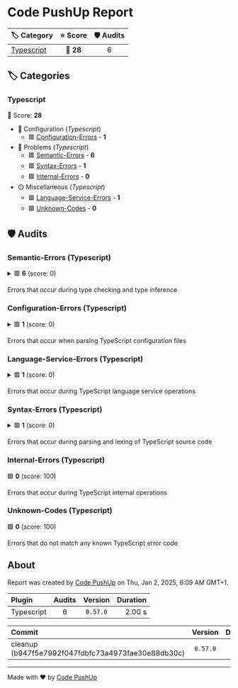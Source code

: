# Code PushUp Report

| 🏷 Category               |  ⭐ Score  | 🛡 Audits |
| :------------------------ | :-------: | :-------: |
| [Typescript](#typescript) | 🔴 **28** |     6     |

## 🏷 Categories

### Typescript

🔴 Score: **28**

- 🔴 Configuration (_Typescript_)
  - 🟥 [Configuration-Errors](#configuration-errors-typescript) - **1**
- 🔴 Problems (_Typescript_)
  - 🟥 [Semantic-Errors](#semantic-errors-typescript) - **6**
  - 🟥 [Syntax-Errors](#syntax-errors-typescript) - **1**
  - 🟩 [Internal-Errors](#internal-errors-typescript) - **0**
- 🟡 Miscellaneous (_Typescript_)
  - 🟥 [Language-Service-Errors](#language-service-errors-typescript) - **1**
  - 🟩 [Unknown-Codes](#unknown-codes-typescript) - **0**

## 🛡️ Audits

### Semantic-Errors (Typescript)

<details>
<summary>🟥 <b>6</b> (score: 0)</summary>

#### Issues

|  Severity  | Message                                                                               | Source file                                                                                                                 | Line(s) |
| :--------: | :------------------------------------------------------------------------------------ | :-------------------------------------------------------------------------------------------------------------------------- | :-----: |
| 🚨 _error_ | TS2683: 'this' implicitly has type 'any' because it does not have a type annotation.  | [`tmp/e2e/plugin-typescript-e2e/src/2-semantic-errors.ts`](../../../tmp/e2e/plugin-typescript-e2e/src/2-semantic-errors.ts) |    3    |
| 🚨 _error_ | TS2322: Type 'null' is not assignable to type 'string'.                               | [`tmp/e2e/plugin-typescript-e2e/src/2-semantic-errors.ts`](../../../tmp/e2e/plugin-typescript-e2e/src/2-semantic-errors.ts) |    7    |
| 🚨 _error_ | TS2683: 'this' implicitly has type 'any' because it does not have a type annotation.  | [`tmp/e2e/plugin-typescript-e2e/src/semantic-errors.ts`](../../../tmp/e2e/plugin-typescript-e2e/src/semantic-errors.ts)     |    3    |
| 🚨 _error_ | TS2322: Type 'null' is not assignable to type 'string'.                               | [`tmp/e2e/plugin-typescript-e2e/src/semantic-errors.ts`](../../../tmp/e2e/plugin-typescript-e2e/src/semantic-errors.ts)     |    7    |
| 🚨 _error_ | TS2307: Cannot find module './non-existent' or its corresponding type declarations.   | [`tmp/e2e/plugin-typescript-e2e/src/semantic-errors.ts`](../../../tmp/e2e/plugin-typescript-e2e/src/semantic-errors.ts)     |   10    |
| 🚨 _error_ | TS2349: This expression is not callable.<br />  Type 'Number' has no call signatures. | [`tmp/e2e/plugin-typescript-e2e/src/semantic-errors.ts`](../../../tmp/e2e/plugin-typescript-e2e/src/semantic-errors.ts)     |   14    |

</details>

Errors that occur during type checking and type inference

### Configuration-Errors (Typescript)

<details>
<summary>🟥 <b>1</b> (score: 0)</summary>

#### Issues

|  Severity  | Message                                                                                                                                                                                                   | Source file                                                                                                                           | Line(s) |
| :--------: | :-------------------------------------------------------------------------------------------------------------------------------------------------------------------------------------------------------- | :------------------------------------------------------------------------------------------------------------------------------------ | :-----: |
| 🚨 _error_ | TS6059: File '/Users/michael_hladky/WebstormProjects/quality-metrics-cli/tmp/e2e/plugin-typescript-e2e/exclude/utils.ts' is not under 'rootDir' 'src'. 'rootDir' is expected to contain all source files. | [`tmp/e2e/plugin-typescript-e2e/src/6-configuration-errors.ts`](../../../tmp/e2e/plugin-typescript-e2e/src/6-configuration-errors.ts) |    1    |

</details>

Errors that occur when parsing TypeScript configuration files

### Language-Service-Errors (Typescript)

<details>
<summary>🟥 <b>1</b> (score: 0)</summary>

#### Issues

|  Severity  | Message                                                                                                                         | Source file                                                                                                                   | Line(s) |
| :--------: | :------------------------------------------------------------------------------------------------------------------------------ | :---------------------------------------------------------------------------------------------------------------------------- | :-----: |
| 🚨 _error_ | TS4112: This member cannot have an 'override' modifier because its containing class 'Standalone' does not extend another class. | [`tmp/e2e/plugin-typescript-e2e/src/4-languale-service.ts`](../../../tmp/e2e/plugin-typescript-e2e/src/4-languale-service.ts) |    2    |

</details>

Errors that occur during TypeScript language service operations

### Syntax-Errors (Typescript)

<details>
<summary>🟥 <b>1</b> (score: 0)</summary>

#### Issues

|  Severity  | Message                               | Source file                                                                                                             | Line(s) |
| :--------: | :------------------------------------ | :---------------------------------------------------------------------------------------------------------------------- | :-----: |
| 🚨 _error_ | TS1136: Property assignment expected. | [`tmp/e2e/plugin-typescript-e2e/src/1-syntax-errors.ts`](../../../tmp/e2e/plugin-typescript-e2e/src/1-syntax-errors.ts) |    1    |

</details>

Errors that occur during parsing and lexing of TypeScript source code

### Internal-Errors (Typescript)

🟩 **0** (score: 100)

Errors that occur during TypeScript internal operations

### Unknown-Codes (Typescript)

🟩 **0** (score: 100)

Errors that do not match any known TypeScript error code

## About

Report was created by [Code PushUp](https://github.com/code-pushup/cli#readme) on Thu, Jan 2, 2025, 6:09 AM GMT+1.

| Plugin     | Audits | Version  | Duration |
| :--------- | :----: | :------: | -------: |
| Typescript |   6    | `0.57.0` |   2.00 s |

| Commit                                             | Version  | Duration | Plugins | Categories | Audits |
| :------------------------------------------------- | :------: | -------: | :-----: | :--------: | :----: |
| cleanup (b947f5e7992f047fdbfc73a4973fae30e88db30c) | `0.57.0` |   2.05 s |    1    |     1      |   6    |

---

Made with ❤ by [Code PushUp](https://github.com/code-pushup/cli#readme)
